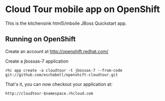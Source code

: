 Cloud Tour mobile app on OpenShift
==================================

This is the kitchensink html5/mboile JBoss Quickstart app.

Running on OpenShift
--------------------

Create an account at http://openshift.redhat.com/

Create a jbossas-7 application

    rhc app create -a cloudtour -t jbossas-7 --from-code git://github.com/eschabell/openshift-cloudtour.git

That's it, you can now checkout your application at:

    http://cloudtour-$namespace.rhcloud.com
